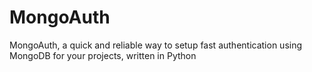 # MongoAuth
MongoAuth, a quick and reliable way to setup fast authentication using MongoDB for your projects, written in Python